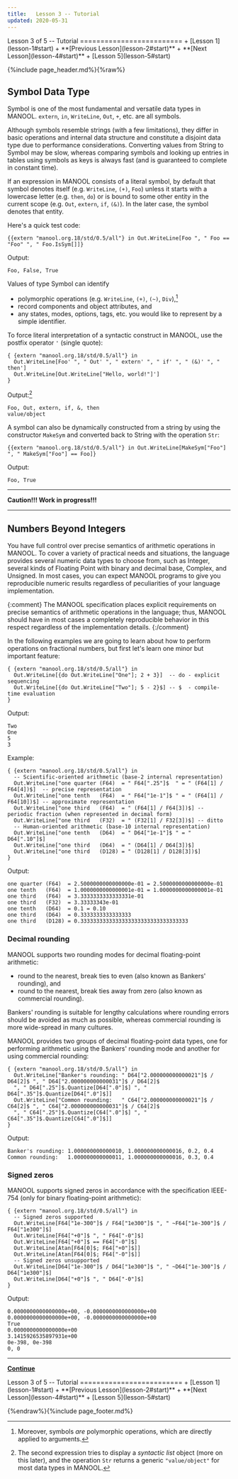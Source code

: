 ```yaml
---
title:   Lesson 3 -- Tutorial
updated: 2020-05-31
---
```


<aside markdown="1" class="right">
Lesson 3 of 5 -- Tutorial
=========================
+ [Lesson 1](lesson-1#start)
+ **[Previous Lesson](lesson-2#start)**
+ **[Next Lesson](lesson-4#start)**
+ [Lesson 5](lesson-5#start)
</aside>

{%include page_header.md%}{%raw%}


Symbol Data Type
----------------------------------------------------------------------------------------------------------------------------------------------------------------

Symbol is one of the most fundamental and versatile data types in MANOOL. `extern`, `in`, `WriteLine`, `Out`, `+`, etc. are all symbols.

<aside markdown="1">
Although symbols resemble strings (with a few limitations), they differ in basic operations and internal data structure and constitute a disjoint data type due
to performance considerations. Converting values from String to Symbol may be slow, whereas comparing symbols and looking up entries in tables using symbols as
keys is always fast (and is guaranteed to complete in constant time).
</aside>

If an expression in MANOOL consists of a literal symbol, by default that symbol denotes itself (e.g. `WriteLine`, `(+)`, `Foo`) unless it starts with a
lowercase letter (e.g. `then`, `do`) or is bound to some other entity in the current scope (e.g. `Out`, `extern`, `if`, `(&)`). In the later case, the symbol
denotes that entity.

Here's a quick test code:

    {{extern "manool.org.18/std/0.5/all"} in Out.WriteLine[Foo ", " Foo == "Foo" ", " Foo.IsSym[]]}

Output:

    Foo, False, True

Values of type Symbol can identify
  * polymorphic operations (e.g. `WriteLine`, `(+)`, `(~)`, `Div`),[^a1]
  * record components and object attributes, and
  * any states, modes, options, tags, etc. you would like to represent by a simple identifier.

[^a1]: Moreover, symbols *are* polymorphic operations, which are directly applied to arguments.

To force literal interpretation of a syntactic construct in MANOOL, use the postfix operator `'` (single quote):

    { {extern "manool.org.18/std/0.5/all"} in
      Out.WriteLine[Foo' ", " Out' ", " extern' ", " if' ", " (&)' ", " then']
      Out.WriteLine[Out.WriteLine["Hello, world!"]']
    }

Output:[^a2]

    Foo, Out, extern, if, &, then
    value/object

[^a2]: The second expression tries to display a _syntactic list_ object (more on this later), and the operation `Str` returns a generic `"value/object"` for
       most data types in MANOOL.

A symbol can also be dynamically constructed from a string by using the constructor `MakeSym` and converted back to String with the operation `Str`:

    {{extern "manool.org.18/std/0.5/all"} in Out.WriteLine[MakeSym["Foo"] ", " MakeSym["Foo"] == Foo]}

Output:

    Foo, True

---

**Caution!!! Work in progress!!!**

---


Numbers Beyond Integers
----------------------------------------------------------------------------------------------------------------------------------------------------------------

You have full control over precise semantics of arithmetic operations in MANOOL. To cover a variety of practical needs and situations, the language provides
several numeric data types to choose from, such as Integer, several kinds of Floating Point with binary and decimal base, Complex, and Unsigned. In most cases,
you can expect MANOOL programs to give you reproducible numeric results regardless of peculiarities of your language implementation.

{:comment}
The MANOOL specification places explicit requirements on precise semantics of arithmetic operations in the language; thus, MANOOL should have in most cases a
completely reproducible behavior in this respect regardless of the implementation details.
{:/comment}

In the following examples we are going to learn about how to perform operations on fractional numbers, but first let's learn one minor but important feature:

    { {extern "manool.org.18/std/0.5/all"} in
      Out.WriteLine[{do Out.WriteLine["One"]; 2 + 3}]  -- do - explicit sequencing
      Out.WriteLine[{do Out.WriteLine["Two"]; 5 - 2}$] -- $  - compile-time evaluation
    }

Output:

    Two
    One
    5
    3

Example:

    { {extern "manool.org.18/std/0.5/all"} in
      -- Scientific-oriented arithmetic (base-2 internal representation)
      Out.WriteLine["one quarter (F64)  = " F64[".25"]$  " = " (F64[1] / F64[4])$]  -- precise representation
      Out.WriteLine["one tenth   (F64)  = " F64["1e-1"]$ " = " (F64[1] / F64[10])$] -- approximate representation
      Out.WriteLine["one third   (F64)  = " (F64[1] / F64[3])$] -- periodic fraction (when represented in decimal form)
      Out.WriteLine["one third   (F32)  = " (F32[1] / F32[3])$] -- ditto
      -- Human-oriented arithmetic (base-10 internal representation)
      Out.WriteLine["one tenth   (D64)  = " D64["1e-1"]$ " = " D64[".10"]$]
      Out.WriteLine["one third   (D64)  = " (D64[1] / D64[3])$]
      Out.WriteLine["one third   (D128) = " (D128[1] / D128[3])$]
    }

Output:

    one quarter (F64)  = 2.5000000000000000e-01 = 2.5000000000000000e-01
    one tenth   (F64)  = 1.0000000000000001e-01 = 1.0000000000000001e-01
    one third   (F64)  = 3.3333333333333331e-01
    one third   (F32)  = 3.33333343e-01
    one tenth   (D64)  = 0.1 = 0.10
    one third   (D64)  = 0.3333333333333333
    one third   (D128) = 0.3333333333333333333333333333333333

### Decimal rounding ###################################################################################################

MANOOL supports two rounding modes for decimal floating-point arithmetic:
  * round to the nearest, break ties to even (also known as Bankers' rounding), and
  * round to the nearest, break ties away from zero (also known as commercial rounding).

  Bankers' rounding is suitable for lengthy calculations where rounding errors should be avoided as much as possible, whereas commercial rounding is more
wide-spread in many cultures.

MANOOL provides two groups of decimal floating-point data types, one for performing arithmetic using the Bankers' rounding mode and another for using
commercial rounding:

    { {extern "manool.org.18/std/0.5/all"} in
      Out.WriteLine["Banker's rounding: " D64["2.000000000000021"]$ / D64[2]$ ", " D64["2.000000000000031"]$ / D64[2]$
      ", " D64[".25"]$.Quantize[D64[".0"]$] ", " D64[".35"]$.Quantize[D64[".0"]$]]
      Out.WriteLine["Common rounding:   " C64["2.000000000000021"]$ / C64[2]$ ", " C64["2.000000000000031"]$ / C64[2]$
      ", " C64[".25"]$.Quantize[C64[".0"]$] ", " C64[".35"]$.Quantize[C64[".0"]$]]
    }

Output:

    Banker's rounding: 1.000000000000010, 1.000000000000016, 0.2, 0.4
    Common rounding:   1.000000000000011, 1.000000000000016, 0.3, 0.4

### Signed zeros #######################################################################################################

MANOOL supports signed zeros in accordance with the specification IEEE-754 (only for binary floating-point arithmetic):

    { {extern "manool.org.18/std/0.5/all"} in
      -- Signed zeros supported
      Out.WriteLine[F64["1e-300"]$ / F64["1e300"]$ ", " ~F64["1e-300"]$ / F64["1e300"]$]
      Out.WriteLine[F64["+0"]$ ", " F64["-0"]$]
      Out.WriteLine[F64["+0"]$ == F64["-0"]$]
      Out.WriteLine[Atan[F64[0]$; F64["+0"]$]]
      Out.WriteLine[Atan[F64[0]$; F64["-0"]$]]
      -- Signed zeros unsupported
      Out.WriteLine[D64["1e-300"]$ / D64["1e300"]$ ", " ~D64["1e-300"]$ / D64["1e300"]$]
      Out.WriteLine[D64["+0"]$ ", " D64["-0"]$]
    }

Output:

    0.0000000000000000e+00, -0.0000000000000000e+00
    0.0000000000000000e+00, -0.0000000000000000e+00
    True
    0.0000000000000000e+00
    3.1415926535897931e+00
    0e-398, 0e-398
    0, 0


* * * * *
**[Continue](lesson-4 "Next Lesson")**
<aside markdown="1" class="right">
Lesson 3 of 5 -- Tutorial
=========================
+ [Lesson 1](lesson-1#start)
+ **[Previous Lesson](lesson-2#start)**
+ **[Next Lesson](lesson-4#start)**
+ [Lesson 5](lesson-5#start)
</aside>

{%endraw%}{%include page_footer.md%}
